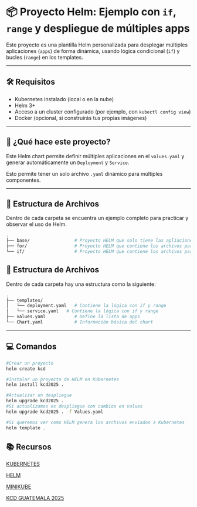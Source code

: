 # 📦 Proyecto Helm: Ejemplo con `if`, `range` y despliegue de múltiples apps

Este proyecto es una plantilla Helm personalizada para desplegar múltiples aplicaciones (`apps`) de forma dinámica, usando lógica condicional (`if`) y bucles (`range`) en los templates.

---

## 🛠️ Requisitos

- Kubernetes instalado (local o en la nube)
- Helm 3+
- Acceso a un cluster configurado (por ejemplo, con `kubectl config view`)
- Docker (opcional, si construirás tus propias imágenes)

---

## 🚀 ¿Qué hace este proyecto?

Este Helm chart permite definir múltiples aplicaciones en el `values.yaml` y generar automáticamente un `Deployment` y `Service`.

Esto permite tener un solo archivo `.yaml` dinámico para múltiples componentes.

---
## 📁 Estructura de Archivos

Dentro de cada carpeta se encuentra un ejemplo completo para practicar y observar el uso de Helm.

```bash
.
├── base/                 # Proyecto HELM que solo tiene las apliaciones a lanzar de ejemplo
├── for/                  # Proyecto HELM que contiene los archivos para ejecutar el range
└── if/                   # Proyecto HELM que contiene los archivos para ejecutar el if
```

## 📁 Estructura de Archivos

Dentro de cada carpeta hay una estructura como la siguiente:

```bash
.
├── templates/
│   └── deployment.yaml   # Contiene la lógica con if y range
│   └── service.yaml   # Contiene la lógica con if y range
├── values.yaml           # Define la lista de apps
└── Chart.yaml            # Información básica del chart
```

---

## 💻 Comandos

```bash
#Crear un proyecto
helm create kcd 

#Instalar un proyecto de HELM en Kubernetes
helm install kcd2025 .

#Actualizar un despliegue 
helm upgrade kcd2025 .
#Si actualizamos es despliegue con cambios en values
helm upgrade kcd2025 . -f Values.yaml

#Si queremos ver como HELM genera los archivos enviados a Kubernetes
helm template .

```

## 📚  Recursos

[KUBERNETES](https://kubernetes.io/docs/home/)

[HELM](https://helm.sh/)

[MINIKUBE](https://minikube.sigs.k8s.io/docs/start)

[KCD GUATEMALA 2025](https://community.cncf.io/events/details/cncf-kcd-guatemala-presents-kcd-antigua-guatemala-2025/)